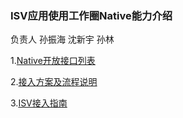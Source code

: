 ### ISV应用使用工作圈Native能力介绍
     
负责人 孙振海 沈新宇 孙林

1.[Native开放接口列表](nativeInterfaceList.md)

2.[接入方案及流程说明](signInFlow.md)

3.[ISV接入指南](ISVGuide.md)